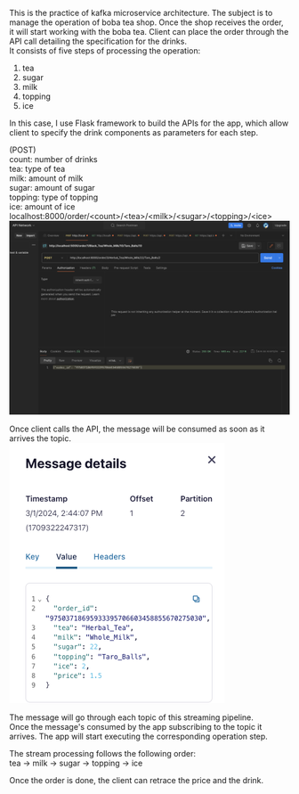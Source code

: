 This is the practice of kafka microservice architecture.
The subject is to manage the operation of boba tea shop. 
Once the shop receives the order, it will start working with the boba tea.
Client can place the order through the API call detailing the specification for the drinks.\
It consists of five steps of processing the operation:
1. tea
2. sugar
3. milk
4. topping
5. ice

In this case, I use Flask framework to build the APIs for the app,
which allow client to specify the drink components as parameters for each step.

(POST)\
count: number of drinks\
tea: type of tea\
milk: amount of milk\
sugar: amount of sugar\
topping: type of topping\
ice: amount of ice
localhost:8000/order/<count<f>>/<tea<f>>/<milk<f>>/<sugar<f>>/<topping<f>>/<ice<f>>\
![plot](./image/postman_post.png)

Once client calls the API, the message will be consumed as soon as it arrives the topic.\
![plot](./image/topic_tea.png)

The message will go through each topic of this streaming pipeline.\
Once the message's consumed by the app subscribing to the topic it arrives.
The app will start executing the corresponding operation step.

The stream processing follows the following order:\
tea -> milk -> sugar -> topping -> ice

Once the order is done, the client can retrace the price and the drink.